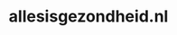 ---
layout: post
title:  "allesisgezondheid.nl"
internal_url:  "/dutchgov/allesisgezondheid.nl.html"
subdomains_count: 4
all_subdomains_count: 4
urls_count: 4
ssl_rank: 0
http_rank: 50
url_link: /data/allesisgezondheid.nl/urls.txt
all_subdomains_link: /data/allesisgezondheid.nl/all_subdomains.txt
subdomains_link: /data/allesisgezondheid.nl/subdomains.txt
categories: dutchgov
---